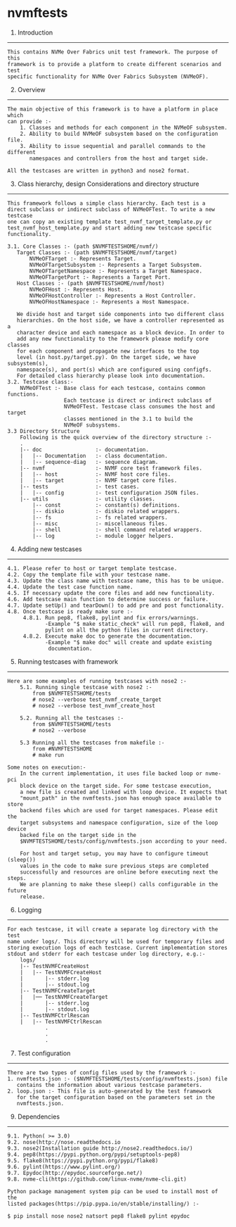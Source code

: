nvmftests
=========


1. Introduction
---------------

    This contains NVMe Over Fabrics unit test framework. The purpose of this
    framework is to provide a platform to create different scenarios and test
    specific functionality for NVMe Over Fabrics Subsystem (NVMeOF).

2. Overview
-----------

    The main objective of this framework is to have a platform in place which
    can provide :-
        1. Classes and methods for each component in the NVMeOF subsystem.
        2. Ability to build NVMeOF subsystem based on the configuration file.
        3. Ability to issue sequential and parallel commands to the different
           namespaces and controllers from the host and target side.

    All the testcases are written in python3 and nose2 format.

3. Class hierarchy, design Considerations and directory structure
-----------------------------------------------------------------

    This framework follows a simple class hierarchy. Each test is a
    direct subclass or indirect subclass of NVMeOFTest. To write a new testcase
    one can copy an existing template test_nvmf_target_template.py or
    test_nvmf_host_template.py and start adding new testcase specific
    functionality.

    3.1. Core Classes :- (path $NVMFTESTSHOME/nvmf/)
       Target Classes :- (path $NVMFTESTSHOME/nvmf/target)
           NVMeOFTarget :- Represents Target.
           NVMeOFTargetSubsystem :- Represents a Target Subsystem.
           NVMeOFTargetNamespace :- Represents a Target Namespace.
           NVMeOFTargetPort :- Represents a Target Port.
       Host Classes :- (path $NVMFTESTSHOME/nvmf/host)
           NVMeOFHost :- Represents Host.
           NVMeOFHostController :- Represents a Host Controller.
           NVMeOFHostNamespace :- Represents a Host Namespace.

       We divide host and target side components into two different class
       hierarchies. On the host side, we have a controller represented as a
       character device and each namespace as a block device. In order to
       add any new functionality to the framework please modify core classes
       for each component and propagate new interfaces to the top
       level (in host.py/target.py). On the target side, we have subsystem(s),
       namespace(s), and port(s) which are configured using configfs.
       For detailed class hierarchy please look into documentation.
    3.2. Testcase class:-
        NVMeOFTest :- Base class for each testcase, contains common functions.
                      Each testcase is direct or indirect subclass of
                      NVMeOFTest. Testcase class consumes the host and target
                      classes mentioned in the 3.1 to build the
                      NVMeOF subsystems.
    3.3 Directory Structure
        Following is the quick overview of the directory structure :-
        .
        |-- doc                 :- documentation.
        |   |-- Documentation   :- class documentation.
        |   |-- sequence-diag   :- sequence diagram.
        |-- nvmf                :- NVMF core test framework files.
        |   |-- host            :- NVMF host core files.
        |   |-- target          :- NVMF target core files.
        |-- tests               :- test cases.
        |   |-- config          :- test configuration JSON files.
        |-- utils               :- utility classes.
            |-- const           :- constant(s) definitions.
            |-- diskio          :- diskio related wrappers.
            |-- fs              :- fs related wrappers.
            |-- misc            :- miscellaneous files.
            |-- shell           :- shell command related wrappers.
            |-- log             :- module logger helpers.


4. Adding new testcases
-----------------------

    4.1. Please refer to host or target template testcase.
    4.2. Copy the template file with your testcase name.
    4.3. Update the class name with testcase name, this has to be unique.
    4.4. Update the test case function name.
    4.5. If necessary update the core files and add new functionality.
    4.6. Add testcase main function to determine success or failure.
    4.7. Update setUp() and tearDown() to add pre and post functionality.
    4.8. Once testcase is ready make sure :-
         4.8.1. Run pep8, flake8, pylint and fix errors/warnings.
                -Example "$ make static_check" will run pep8, flake8, and
                pylint on all the python files in current directory.
         4.8.2. Execute make doc to generate the documentation.
                -Example "$ make doc" will create and update existing
                 documentation.

5. Running testcases with framework
-----------------------------------

    Here are some examples of running testcases with nose2 :-
        5.1. Running single testcase with nose2 :-
            from $NVMFTESTSHOME/tests
            # nose2 --verbose test_nvmf_create_target
            # nose2 --verbose test_nvmf_create_host

        5.2. Running all the testcases :-
            from $NVMFTESTSHOME/tests
            # nose2 --verbose

        5.3 Running all the testcases from makefile :-
            from #NVMFTESTSHOME
            # make run

    Some notes on execution:-
        In the current implementation, it uses file backed loop or nvme-pci
        block device on the target side. For some testcase execution,
        a new file is created and linked with loop device. It expects that
        "mount_path" in the nvmftests.json has enough space available to store
        backend files which are used for target namespaces. Please edit the
        target subsystems and namespace configuration, size of the loop device
        backed file on the target side in the
        $NVMFTESTSHOME/tests/config/nvmftests.json according to your need.

        For host and target setup, you may have to configure timeout (sleep())
        values in the code to make sure previous steps are completed
        successfully and resources are online before executing next the steps.
        We are planning to make these sleep() calls configurable in the future
        release.

6. Logging
----------

    For each testcase, it will create a separate log directory with the test
    name under logs/. This directory will be used for temporary files and
    storing execution logs of each testcase. Current implementation stores
    stdout and stderr for each testcase under log directory, e.g.:-
        logs/
        |-- TestNVMFCreateHost
        |   |-- TestNVMFCreateHost
        |       |-- stderr.log
        |       |-- stdout.log
        |-- TestNVMFCreateTarget
        |   |── TestNVMFCreateTarget
        |       |-- stderr.log
        |       |-- stdout.log
        |-- TestNVMFCtrlRescan
        |   |-- TestNVMFCtrlRescan
                .
                .
                .

7. Test configuration
---------------------

    There are two types of config files used by the framework :-
    1. nvmftests.json :- ($NVMFTESTSHOME/tests/config/nvmftests.json) file
       contains the information about various testcase parameters.
    2. loop.json :- This file is auto-generated by the test framework
       for the target configuration based on the parameters set in the
       nvmftests.json.

9. Dependencies
---------------

    9.1. Python( >= 3.0)
    9.2. nose(http://nose.readthedocs.io
    9.3. nose2(Installation guide http://nose2.readthedocs.io/)
    9.4. pep8(https://pypi.python.org/pypi/setuptools-pep8)
    9.5. flake8(https://pypi.python.org/pypi/flake8)
    9.6. pylint(https://www.pylint.org/)
    9.7. Epydoc(http://epydoc.sourceforge.net/)
    9.8. nvme-cli(https://github.com/linux-nvme/nvme-cli.git)

    Python package management system pip can be used to install most of the
    listed packages(https://pip.pypa.io/en/stable/installing/) :-

    $ pip install nose nose2 natsort pep8 flake8 pylint epydoc
